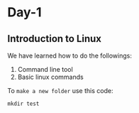 # Day-1
## Introduction to Linux

We have learned how to do the followings:

1. Command line tool
2. Basic linux commands

To `make a new folder` use this code:

```
mkdir test
```

